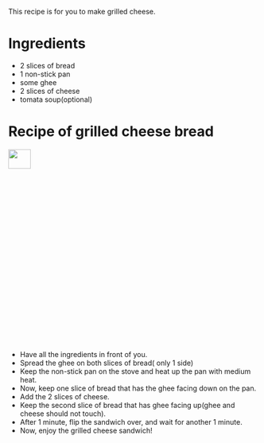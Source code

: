 This recipe is for you to make grilled cheese. 

# Ingredients

* 2 slices of bread
* 1 non-stick pan
* some ghee
* 2 slices of cheese
* tomata soup(optional)



# Recipe of grilled cheese bread

<img src="https://thecookful.com/wp-content/uploads/2016/03/How-to-grilled-cheese-DSC_5254-portrait-680.jpg" width=30% height=10%>

* Have all the ingredients in front of you.
* Spread the ghee on both slices of bread( only 1 side)
* Keep the non-stick pan on the stove and heat up the pan with medium heat.
* Now, keep one slice of bread that has the ghee facing down on the pan.
* Add the 2 slices of cheese.
* Keep the second slice of bread that has ghee facing up(ghee and cheese should not touch).
* After 1 minute, flip the sandwich over, and wait for another 1 minute.
* Now, enjoy the grilled cheese sandwich!


